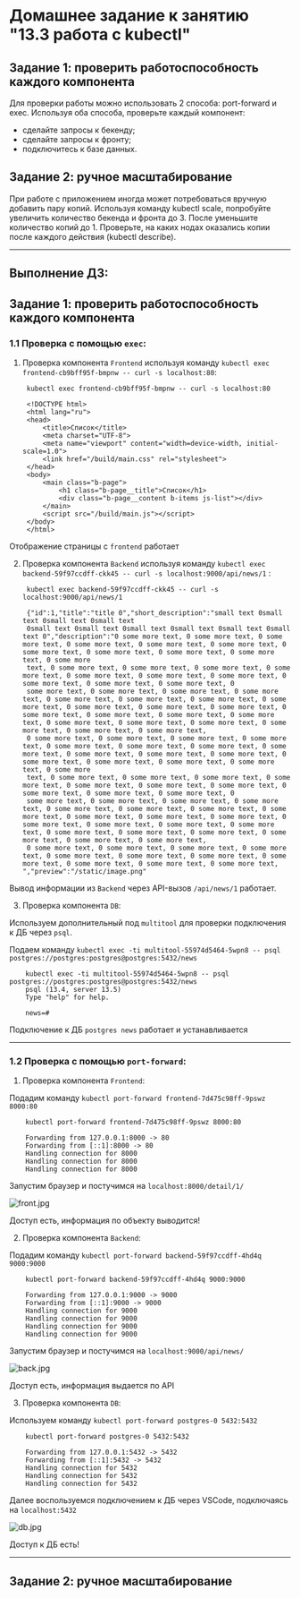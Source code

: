 # Домашнее задание к занятию "13.3 работа с kubectl"
## Задание 1: проверить работоспособность каждого компонента
Для проверки работы можно использовать 2 способа: port-forward и exec. Используя оба способа, проверьте каждый компонент:
* сделайте запросы к бекенду;
* сделайте запросы к фронту;
* подключитесь к базе данных.

## Задание 2: ручное масштабирование
При работе с приложением иногда может потребоваться вручную добавить пару копий. Используя команду kubectl scale, попробуйте увеличить количество бекенда и фронта до 3. После уменьшите количество копий до 1. Проверьте, на каких нодах оказались копии после каждого действия (kubectl describe).

___
## Выполнение ДЗ:

## Задание 1: проверить работоспособность каждого компонента

### 1.1 Проверка с помощью `exec`:

1) Проверка компонента `Frontend` используя команду `kubectl exec frontend-cb9bff95f-bmpnw -- curl -s localhost:80`:

        kubectl exec frontend-cb9bff95f-bmpnw -- curl -s localhost:80

        <!DOCTYPE html>
        <html lang="ru">
        <head>
            <title>Список</title>
            <meta charset="UTF-8">
            <meta name="viewport" content="width=device-width, initial-scale=1.0">
            <link href="/build/main.css" rel="stylesheet">
        </head>
        <body>
            <main class="b-page">
                <h1 class="b-page__title">Список</h1>
                <div class="b-page__content b-items js-list"></div>
            </main>
            <script src="/build/main.js"></script>
        </body>
        </html>

Отображение страницы с `frontend` работает

2) Проверка компонента `Backend` используя команду `kubectl exec backend-59f97ccdff-ckk45 -- curl -s localhost:9000/api/news/1` :

        kubectl exec backend-59f97ccdff-ckk45 -- curl -s localhost:9000/api/news/1

        {"id":1,"title":"title 0","short_description":"small text 0small text 0small text 0small text 
        0small text 0small text 0small text 0small text 0small text 0small text 0","description":"0 some more text, 0 some more text, 0 some more text, 0 some more text, 0 some more text, 0 some more text, 0 some more text, 0 some more text, 0 some more text, 0 some more text, 0 some more 
        text, 0 some more text, 0 some more text, 0 some more text, 0 some more text, 0 some more text, 0 some more text, 0 some more text, 0 some more text, 0 some more text, 0 some more text, 0 
        some more text, 0 some more text, 0 some more text, 0 some more text, 0 some more text, 0 some more text, 0 some more text, 0 some more text, 0 some more text, 0 some more text, 0 some more text, 0 some more text, 0 some more text, 0 some more text, 0 some more text, 0 some more text, 0 some more text, 0 some more text, 0 some more text, 0 some more text, 0 some more text, 
        0 some more text, 0 some more text, 0 some more text, 0 some more text, 0 some more text, 0 some more text, 0 some more text, 0 some more text, 0 some more text, 0 some more text, 0 some more text, 0 some more text, 0 some more text, 0 some more text, 0 some more text, 0 some more 
        text, 0 some more text, 0 some more text, 0 some more text, 0 some more text, 0 some more text, 0 some more text, 0 some more text, 0 some more text, 0 some more text, 0 some more text, 0 
        some more text, 0 some more text, 0 some more text, 0 some more text, 0 some more text, 0 some more text, 0 some more text, 0 some more text, 0 some more text, 0 some more text, 0 some more text, 0 some more text, 0 some more text, 0 some more text, 0 some more text, 0 some more text, 0 some more text, 0 some more text, 0 some more text, 0 some more text, 0 some more text, 
        0 some more text, 0 some more text, 0 some more text, 0 some more text, 0 some more text, 0 some more text, 0 some more text, 0 some more text, 0 some more text, 0 some more text, 0 some more text, ","preview":"/static/image.png"

Вывод информации из `Backend` через API-вызов `/api/news/1` работает.

3) Проверка компонента `DB`:

Используем дополнительный под `multitool` для проверки подключения к ДБ через `psql`.

Подаем команду `kubectl exec -ti multitool-55974d5464-5wpn8 -- psql postgres://postgres:postgres@postgres:5432/news`

        kubectl exec -ti multitool-55974d5464-5wpn8 -- psql postgres://postgres:postgres@postgres:5432/news
        psql (13.4, server 13.5)
        Type "help" for help.

        news=# 

Подключение к ДБ `postgres news` работает и устанавливается
___
### 1.2 Проверка с помощью `port-forward`:

1) Проверка компонента `Frontend`:

Подадим команду `kubectl port-forward frontend-7d475c98ff-9pswz 8000:80` 

        kubectl port-forward frontend-7d475c98ff-9pswz 8000:80

        Forwarding from 127.0.0.1:8000 -> 80
        Forwarding from [::1]:8000 -> 80
        Handling connection for 8000
        Handling connection for 8000
        Handling connection for 8000

Запустим браузер и постучимся на `localhost:8000/detail/1/`

![front.jpg](front.jpg)

Доступ есть, информация по объекту выводится!

2) Проверка компонента `Backend`:

Подадим команду `kubectl port-forward backend-59f97ccdff-4hd4q 9000:9000` 

        kubectl port-forward backend-59f97ccdff-4hd4q 9000:9000

        Forwarding from 127.0.0.1:9000 -> 9000
        Forwarding from [::1]:9000 -> 9000
        Handling connection for 9000
        Handling connection for 9000
        Handling connection for 9000
        Handling connection for 9000

Запустим браузер и постучимся на `localhost:9000/api/news/`

![back.jpg](back.jpg)

Доступ есть, информация выдается по API

3) Проверка компонента `DB`:

Используем команду `kubectl port-forward postgres-0 5432:5432`

        kubectl port-forward postgres-0 5432:5432

        Forwarding from 127.0.0.1:5432 -> 5432
        Forwarding from [::1]:5432 -> 5432
        Handling connection for 5432
        Handling connection for 5432
        Handling connection for 5432

Далее воспользуемся подключением к ДБ через VSCode, подключаясь на `localhost:5432`

![db.jpg](db.jpg)

Доступ к ДБ есть!
___
## Задание 2: ручное масштабирование


